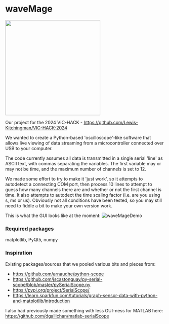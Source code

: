 # waveMage
<img src="https://github.com/dangallichan/VIC-HACK-SerialScope/assets/71603024/c4c5dec4-909b-493a-914e-b8c793a8df60" width="300">

Our project for the 2024 VIC-HACK - https://github.com/Lewis-Kitchingman/VIC-HACK-2024

We wanted to create a Python-based 'oscilloscope'-like software that allows live viewing of data streaming from a microcontroller connected over USB to your computer.

The code currently assumes all data is transmitted in a single serial 'line' as ASCII text, with commas separating the variables. The first variable may or may not be time, and the maximum number of channels is set to 12.

We made some effort to try to make it 'just work', so it attempts to autodetect a connecting COM port, then process 10 lines to attempt to guess how many channels there are and whether or not the first channel is time. It also attempts to autodect the time scaling factor (i.e. are you using s, ms or us). Obviously not all conditions have been tested, so you may still need to fiddle a bit to make your own version work.

This is what the GUI looks like at the moment:
![waveMageDemo](https://github.com/dangallichan/waveMage-SerialScope/assets/151062386/ac1d2583-662c-40b0-8edb-945d830081fd)

### Required packages
matplotlib, PyQt5, numpy

### Inspiration
Existing packages/sources that we pooled various bits and pieces from:
* https://github.com/arnaudhe/python-scope
* https://github.com/jscastonguay/py-serial-scope/blob/master/pySerialScope.py
* https://pypi.org/project/SerialScope/
* https://learn.sparkfun.com/tutorials/graph-sensor-data-with-python-and-matplotlib/introduction

I also had previously made something with less GUI-ness for MATLAB here:
https://github.com/dgallichan/matlab-serialScope

